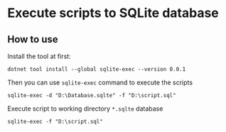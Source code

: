 ﻿# Execute scripts to SQLite database

## How to use

Install the tool at first:
```
dotnet tool install --global sqlite-exec --version 0.0.1
```
Then you can use `sqlite-exec` command to execute the scripts
```
sqlite-exec -d "D:\Database.sqlte" -f "D:\script.sql"
```
Execute script to working directory `*.sqlte` database
```
sqlite-exec -f "D:\script.sql"
```
